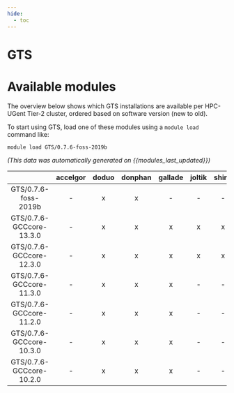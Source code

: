 ```yaml
---
hide:
  - toc
---
```


GTS
===

# Available modules


The overview below shows which GTS installations are available per HPC-UGent Tier-2 cluster, ordered based on software version (new to old).

To start using GTS, load one of these modules using a `module load` command like:

```shell
module load GTS/0.7.6-foss-2019b
```

*(This data was automatically generated on {{modules_last_updated}})*  

| |accelgor|doduo|donphan|gallade|joltik|shinx|
| :---: | :---: | :---: | :---: | :---: | :---: | :---: |
|GTS/0.7.6-foss-2019b|-|x|x|-|-|-|
|GTS/0.7.6-GCCcore-13.3.0|-|x|x|x|x|x|
|GTS/0.7.6-GCCcore-12.3.0|-|x|x|x|x|x|
|GTS/0.7.6-GCCcore-11.3.0|-|x|x|x|-|-|
|GTS/0.7.6-GCCcore-11.2.0|-|x|x|x|-|-|
|GTS/0.7.6-GCCcore-10.3.0|-|x|x|x|-|-|
|GTS/0.7.6-GCCcore-10.2.0|-|x|x|x|-|-|

